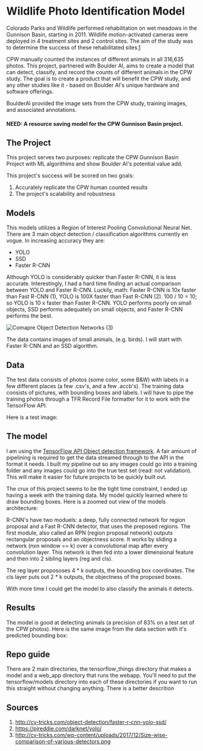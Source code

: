 # Wildlife Photo Identification Model

Colorado Parks and Wildlife performed rehabilitation on wet meadows in the Gunnison Basin, starting in 2011. Wildlife motion-activated cameras were deployed in 4 treatment sites and 2 control sites. The aim of the study was to determine the success of these rehabilitated sites.[1](#sources)

CPW manually counted the instances of different animals in all 316,635 photos. This project, partnered with Boulder AI, aims to create a model that can detect, classify, and record the counts of different animals in the CPW study. The goal is to create a product that will benefit the CPW study, and any other studies like it - based on Boulder AI's unique hardware and software offerings.

BoulderAI provided the image sets from the CPW study, training images, and associated annotations. 

#### NEED: A resource saving model for the CPW Gunnison Basin project.

## The Project

This project serves two purposes: replicate the CPW Gunnison Basin Project with ML algorithims and show Boulder AI's potential value add.

This project's success will be scored on two goals:
1) Accurately replicate the CPW human counted results
2) The project's scalability and robustness

## Models

This models utilizes a Region of Interest Pooling Convolutional Neural Net. There are 3 main object detection / classification algorithms currently en vogue. In increasing accuracy they are:
 - YOLO
 - SSD
 - Faster R-CNN

Although YOLO is considerably quicker than Faster R-CNN, it is less accurate. Interestingly, I had a hard time finding an actual comparison between YOLO and Faster R-CNN. Luckily, math: Faster R-CNN is 10x faster than Fast R-CNN (1), YOLO is 100X faster than Fast R-CNN (2). 100 / 10 = 10; so YOLO is 10 x faster than Faster R-CNN. YOLO performs poorly on small objects, SSD performs adequately on small objects, and Faster R-CNN performs the best.

![Comapre Object Detection Networks](http://cv-tricks.com/wp-content/uploads/2017/12/Size-wise-comparison-of-various-detectors.png)
(3)

The data contains images of small animals, (e.g. birds). I will start with Faster R-CNN and an SSD algorithm.

## Data

The test data consists of photos (some color, some B&W) with labels in a few different places (a few .csv's, and a few .accb's).
The training data consists of pictures, with bounding boxes and labels. I will have to pipe the training photos through a TFR Record File formatter for it to work with the TensorFlow API. 

Here is a test image:



## The model

I am using the [TensorFlow API Object detection framework](https://github.com/tensorflow/models/tree/master/research/object_detection). A fair amount of pipelining is required to get the data streamed through to the API in the format it needs. I built my pipeline out so any images could go into a training folder and any images could go into the true test set (read: not validation). This will make it easier for future projects to be quickly built out.

The crux of this project seems to be the tight time constraint, I ended up having a week with the training data. My model quickly learned where to draw bounding boxes. Here is a zoomed out view of the models architecture:


R-CNN's have two moduels: a deep, fully connected network for region proposal and a Fast R-CNN detector, that uses the preposed regions. The first module, also called an RPN (region proposal network) outputs rectangular proposals and an objectness score. It works by sliding a network (nxn window == k) over a convolutional map after every convolution layer. This network is then fed into a lower dimensional feature and then into 2 sibling layers (reg and cls).

The reg layer propososes 4 * k outputs, the bounding box coordinates. The cls layer puts out 2 * k outputs, the objectness of the proposed boxes. 

With more time I could get the model to also classify the animals it detects.

## Results

The model is good at detecting animals (a precision of 83% on a test set of the CPW photos). Here is the same image from the data section with it's predicted bounding box:

## Repo guide

There are 2 main directories, the tensorflow_things directory that makes a model and a web_app directory that runs the webapp. You'll need to put the tensorflow/models directory into each of these directories if you want to run this straight without changing anything. There is a better descrition 

## Sources


1) http://cv-tricks.com/object-detection/faster-r-cnn-yolo-ssd/
2) https://pjreddie.com/darknet/yolo/
3) http://cv-tricks.com/wp-content/uploads/2017/12/Size-wise-comparison-of-various-detectors.png
